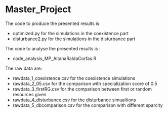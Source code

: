 # Master_Project  
The code to produce the presented results is:  
  - optimized.py for the simulations in the coexistence part  
  - disturbance2.py for the simulations in the disturbance part
    
The code to analyse the presented results is :
  - code_analysis_MP_AitanaRaldaCorfas.R 

The raw data are:  
  - rawdata_1_coexistence.csv for the coexistence simulations
  - rawdata_2_05.csv for the comparison with specialization score of 0.5
  - rawdata_3_firstRG.csv for the comparison between first or random resources given
  - rawdata_4_disturbance.csv for the disturbance simualtions
  - rawdata_5_dbcomparison.csv for the comparison with different sparcity
